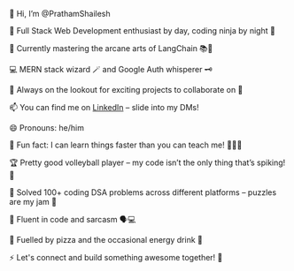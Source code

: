 👋 Hi, I’m @PrathamShailesh

👀 Full Stack Web Development enthusiast by day, coding ninja by night 🥷

🌱 Currently mastering the arcane arts of LangChain 📚🔮

💻 MERN stack wizard 🪄 and Google Auth whisperer 🗝️

🚀 Always on the lookout for exciting projects to collaborate on 🌟

📫 You can find me on [LinkedIn](www.linkedin.com/in/pratham-shailesh-dsouza-b7246b27b) – slide into my DMs!

😄 Pronouns: he/him

🤖 Fun fact: I can learn things faster than you can teach me! 🏃‍♂️💨

🏆 Pretty good volleyball player – my code isn’t the only thing that’s spiking! 🏐

🧩 Solved 100+ coding DSA problems across different platforms – puzzles are my jam 🧩

💬 Fluent in code and sarcasm 🗣️💻

🍕 Fuelled by pizza and the occasional energy drink 🍕

⚡ Let's connect and build something awesome together! 🚀


